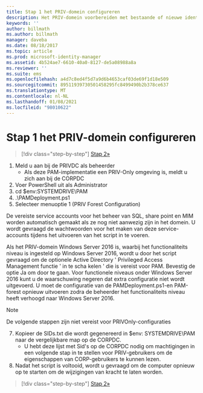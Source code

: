 ```yaml
---
title: Stap 1 het PRIV-domein configureren
description: Het PRIV-domein voorbereiden met bestaande of nieuwe identiteiten die worden beheerd door Microsoft Identity Manager met behulp van scripts
keywords: ''
author: billmath
ms.author: billmath
manager: daveba
ms.date: 08/18/2017
ms.topic: article
ms.prod: microsoft-identity-manager
ms.assetid: 4b524ae7-6610-40a0-8127-de5a08988a8a
ms.reviewer: ''
ms.suite: ems
ms.openlocfilehash: a4d7c8ed4f5d7a9d6b4653caf03de69f1d18e509
ms.sourcegitcommit: 89511939730501458295fc8499490b2b378ce637
ms.translationtype: MT
ms.contentlocale: nl-NL
ms.lasthandoff: 01/08/2021
ms.locfileid: "98010622"
---
```

# <a name="step-1-configuring-the-priv-domain"></a>Stap 1 het PRIV-domein configureren

> [!div class="step-by-step"]
> [Stap 2»](sp1-step2-configuring-corp-domain.md)

1. Meld u aan bij de PRIVDC als beheerder
   * Als deze PAM-implementatie een PRIV-Only omgeving is, meldt u zich aan bij de CORPDC
2. Voer PowerShell uit als Administrator
3. cd $env:SYSTEMDRIVE\PAM
4. .\PAMDeployment.ps1
5. Selecteer menuoptie 1 (PRIV Forest Configuration)


De vereiste service accounts voor het beheer van SQL, share point en MIM worden automatisch gemaakt als ze nog niet aanwezig zijn in het domein. U wordt gevraagd de wachtwoorden voor het maken van deze service-accounts tijdens het uitvoeren van het script in te voeren.

Als het PRIV-domein Windows Server 2016 is, waarbij het functionaliteits niveau is ingesteld op Windows Server 2016, wordt u door het script gevraagd om de optionele Active Directory ' Privileged Access Management functie ' in te scha kelen ' die is vereist voor PAM. Bevestig de optie Ja om door te gaan. Voor functionele niveaus onder Windows Server 2016 kunt u de waarschuwing negeren dat extra configuratie niet wordt uitgevoerd. U moet de configuratie van de PAMDeployment.ps1-en PAM-forest opnieuw uitvoeren zodra de beheerder het functionaliteits niveau heeft verhoogd naar Windows Server 2016.

>[!NOTE]
>De volgende stappen zijn niet vereist voor PRIVOnly-configuraties

7. Kopieer de SIDs.txt die wordt gegenereerd in $env: SYSTEMDRIVE\PAM naar de vergelijkbare map op de CORPDC.
   * U hebt deze lijst met Sid's op de CORPDC nodig om machtigingen in een volgende stap in te stellen voor PRIV-gebruikers om de eigenschappen van CORP-gebruikers te kunnen lezen.
8. Nadat het script is voltooid, wordt u gevraagd om de computer opnieuw op te starten om de wijzigingen van kracht te laten worden.

> [!div class="step-by-step"]
> [Stap 2»](sp1-step2-configuring-corp-domain.md)
